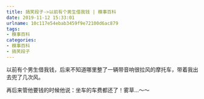 ```yaml
---
title: 搞笑段子->以前有个男生借我钱 | 糗事百科
date: 2019-11-12 15:33:01
urlname: 10c117e54ebab3459f9e72100d6ac879
tags: 
- 糗事百科
categories:
- 糗事百科
- 搞笑段子
---
```

以前有个男生借我钱，后来不知道哪里整了一辆带音响很拉风的摩托车，带着我出去兜了几次风。

再后来管他要钱的时候他说：坐车的车费都还了！雾草…～～


